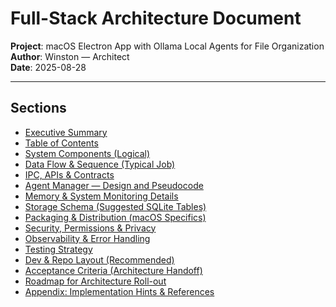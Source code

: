 # Full-Stack Architecture Document
**Project**: macOS Electron App with Ollama Local Agents for File Organization  
**Author**: Winston — Architect  
**Date**: 2025-08-28

---

## Sections

- [Executive Summary](./executive-summary.md)
- [Table of Contents](./table-of-contents.md)
- [System Components (Logical)](./system-components-logical.md)
- [Data Flow & Sequence (Typical Job)](./data-flow-sequence-typical-job.md)
- [IPC, APIs & Contracts](./ipc-apis-contracts.md)
- [Agent Manager — Design and Pseudocode](./agent-manager-design-and-pseudocode.md)
- [Memory & System Monitoring Details](./memory-system-monitoring-details.md)
- [Storage Schema (Suggested SQLite Tables)](./storage-schema-suggested-sqlite-tables.md)
- [Packaging & Distribution (macOS Specifics)](./packaging-distribution-macos-specifics.md)
- [Security, Permissions & Privacy](./security-permissions-privacy.md)
- [Observability & Error Handling](./observability-error-handling.md)
- [Testing Strategy](./testing-strategy.md)
- [Dev & Repo Layout (Recommended)](./dev-repo-layout-recommended.md)
- [Acceptance Criteria (Architecture Handoff)](./acceptance-criteria-architecture-handoff.md)
- [Roadmap for Architecture Roll-out](./roadmap-for-architecture-roll-out.md)
- [Appendix: Implementation Hints & References](./appendix-implementation-hints-references.md)
